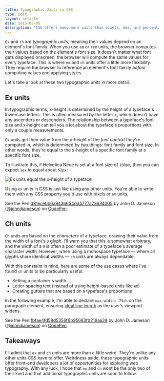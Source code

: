 ```yaml
---
title: Typographic Units in CSS
type: post
layout: article
date: 2015-08-05
description: "CSS offers many more units than pixels, ems, and percentages. Over the last few years, But out of all the units available to us, I find two the most intriguing: ex and ch."
---
```


`Ex` and `ch` are _typographic units_, meaning their values depend on an element's font family. When you use `em` or `rem` units, the browser computes their values based on the element's font size. It doesn't matter what font gets displayed onscreen, the browser will compute the same values for every typeface. This is where `ex` and `ch` units offer a little more flexibility. They require the browser to reference an element's font family _before_ computing values and applying styles.

Let's take a look at these two typographic units in more detail.

Ex units
--------

In typographic terms, x-height is determined by the height of a typeface's lowercase letters. This is often measured by the letter x, which doesn't have any ascenders or descenders. The relationship between a typeface's font size and x-height can tell you a lot about the typeface's proportions with only a couple measurements.

`Ex` units get their value from the x-height of the _font context_ they're computed in, which is determined by two things: font family and font size. In other words, they're equal to the x-height of a specific font family at a specific font size.

To illustrate this, if Helvetica Neue is set at a font size of `100px`, then you can expect `1ex` to equal about `52px`:

![Ex units equal the x-height of a typeface](typographic-units-ex-units.svg)

Using `ex` units in CSS is just like using any other units. You're able to write them with any CSS property you'd use with pixels or `em` units.

<p data-height='270' data-theme-id='2137' data-slug-hash='d81ece0b6a9436654dd4777a73634005' data-default-tab='result' data-user='johndjameson' class='codepen'>See the Pen <a href='http://codepen.io/johndjameson/pen/d81ece0b6a9436654dd4777a73634005/'>d81ece0b6a9436654dd4777a73634005</a> by John D. Jameson (<a href='http://codepen.io/johndjameson'>@johndjameson</a>) on <a href='http://codepen.io'>CodePen</a>.</p>
<script async src='https://assets.codepen.io/assets/embed/ei.js'></script>

Ch units
--------

`Ch` units are based on the _characters_ of a typeface, drawing their value from the width of a font's `0` glyph. I'll warn you that this is [somewhat arbitrary][meyer-defining-ch], and the width of a `0` is often a poor estimate of a typeface's average character width. However, when using a monospace typeface — where all glyphs share identical widths — `ch` units are always dependable.

With this constaint in mind, here are some of the use cases where I've found `ch` units to be particularly useful:

- Setting a container's width
- Letter-spacing text (instead of using height-based units like `em`)
- Creating gutters that are based on a typeface's proportions

In the following example, I'm able to declare `max-width: 75ch` on the paragraph element, ensuring [ideal line length][csstricks-45-75] as the user's viewport widens.

<p data-height="257" data-theme-id="2137" data-slug-hash="fbfae4fd58d5356f6b95683fb219aa38" data-default-tab="result" data-user="johndjameson" class='codepen'>See the Pen <a href='http://codepen.io/johndjameson/pen/fbfae4fd58d5356f6b95683fb219aa38/'>fbfae4fd58d5356f6b95683fb219aa38</a> by John D. Jameson (<a href='http://codepen.io/johndjameson'>@johndjameson</a>) on <a href='http://codepen.io'>CodePen</a>.</p>
<script async src="//assets.codepen.io/assets/embed/ei.js"></script>

Takeaways
---------

I'll admit that `ex` and `ch` units are more than a little weird. They're unlike any other units CSS have to offer. Weirdness aside, these typographic units offer front-end developers a lot of opportunities for exploring web typography. With any luck, I hope that `ex` and `ch` wont be the only two of their kind and that additional typographic units are soon to follow.

[csstricks-45-75]: https://css-tricks.com/bookmarklet-colorize-text-45-75-characters-line-length-testing/
[meyer-defining-ch]: http://meyerweb.com/eric/thoughts/2012/05/15/defining-ch/
